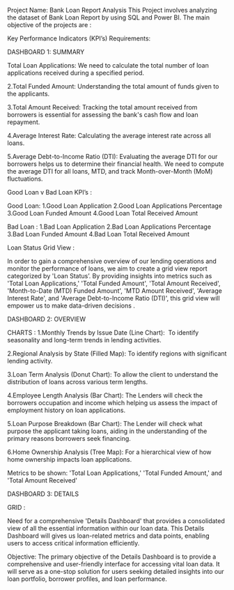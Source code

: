 Project Name: Bank Loan Report Analysis This Project involves analyzing the dataset of Bank Loan Report by using SQL and Power BI. The main objective of the projects are :

Key Performance Indicators (KPI’s) Requirements:

DASHBOARD 1: SUMMARY

Total Loan Applications: We need to calculate the total number of loan applications received during a specified period.

2.Total Funded Amount: Understanding the total amount of funds given to the applicants.

3.Total Amount Received: Tracking the total amount received from borrowers is essential for assessing the bank's cash flow and loan repayment.

4.Average Interest Rate: Calculating the average interest rate across all loans.

5.Average Debt-to-Income Ratio (DTI): Evaluating the average DTI for our borrowers helps us to determine their financial  health. We need to compute the average DTI for all loans, MTD, and 
track Month-over-Month (MoM) fluctuations.


Good Loan v Bad Loan KPI’s :

Good Loan:
1.Good Loan Application
2.Good Loan Applications  Percentage
3.Good Loan Funded Amount
4.Good Loan Total Received Amount

Bad Loan :
1.Bad Loan Application 
2.Bad Loan Applications Percentage
3.Bad Loan Funded Amount
4.Bad Loan Total Received Amount


Loan Status Grid View :

In order to gain a comprehensive overview of our lending operations and monitor the performance of loans, we aim to create a grid view report categorized by 'Loan Status’. By providing insights into metrics
such as 'Total Loan Applications,' 'Total Funded Amount', 'Total Amount Received', 'Month-to-Date (MTD) Funded Amount', 'MTD Amount Received', 'Average Interest Rate', and 'Average Debt-to-Income Ratio (DTI)',
this grid view will empower us to make data-driven decisions .


DASHBOARD 2: OVERVIEW

CHARTS :
1.Monthly Trends by Issue Date (Line Chart):  To identify seasonality and long-term trends in lending activities.

2.Regional Analysis by State (Filled Map): To identify regions with significant lending activity.

3.Loan Term Analysis (Donut Chart): To allow the client to understand the distribution of loans across various term lengths.

4.Employee Length Analysis (Bar Chart):  The Lenders will check the borrowers occupation and income which helping us assess the impact of employment history on loan applications.

5.Loan Purpose Breakdown (Bar Chart):  The Lender will check what purpose the applicant taking loans, aiding in the understanding of the primary reasons borrowers seek financing.

6.Home Ownership Analysis (Tree Map): For a hierarchical view of how home ownership impacts loan applications.

Metrics to be shown: 'Total Loan Applications,' 'Total Funded Amount,' and 'Total Amount Received'


DASHBOARD 3: DETAILS

GRID :

Need for a comprehensive 'Details Dashboard' that provides a consolidated view of all the essential information within our loan data. This Details Dashboard will gives us loan-related metrics and data points, 
enabling users to access critical information efficiently.

Objective:
The primary objective of the Details Dashboard is to provide a comprehensive and user-friendly interface for accessing vital loan data. It will serve as a one-stop solution for users seeking detailed insights
into our loan portfolio, borrower profiles, and loan performance.
